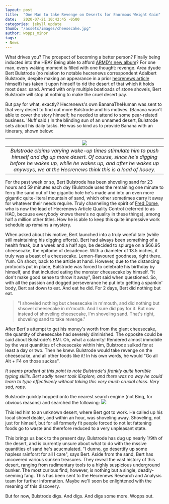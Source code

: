 ```yaml
---
layout: post
title:  "One Man to take Revenge on Deserts for Enormous Weight Gain"
date:   2020-07-21 10:42:45 -0500
categories: jekyll update
thumb: "/assets/images/cheesecake.jpg"
author: wopps_minor
tags:
- News
---
```

 
 What drives you? The prospect of becoming a better person? Finally being inducted into the HBA? Being able to afford [ARMD's new album](https://hecrenews.github.io/jekyll/update/2020/06/03/music-group-recieves-backlash-on-song-delay.html)? For one man, every waking moment is filled with one thought: revenge. Area dyude Bert Bulstrode (no relation to notable hecrenews correspondent Adalbert Bulstrode, despite making an appearance in a prior [hecrenews article](https://hecrenews.github.io/jekyll/update/2020/05/24/local-sports-team-loses-faith-in-humanity-after-name-selection-competition.html) himself) has taken it upon himself to rid the desert of that which it holds most dear: sand. Armed with only multiple boatloads of stone shovels, Bert Bulstrode will stop at nothing to make the cruel desert pay.
 
 But pay for what, exactly? Hecrenews's own BananaTheHuman was sent to that very desert to find out more Bulstrode and his motives. (Banana wasn't able to cover the story himself; he needed to attend to some pear-related business. 'Nuff said.) In the blinding sun of an unnamed desert, Bulstrode sets about his daily tasks. He was so kind as to provide Banana with an itinerary, shown below: 
 
 | ![](https://hecrenews.github.io/assets/images/bert_bulstrode_schedule.JPG)  |
|:-:|
| *Bulstrode claims varying wake-up times stimulate him to push himself and dig up more desert. Of course, since he's digging before he wakes up, while he wakes up, and after he wakes up anyways, we at the Hecrenews think this is a load of hooey.*  |

For the past week or so, Bert Bulstrode has been shoveling sand for 23 hours and 59 minutes each day (Bulstrode uses the remaining one minute to ferry the sand out of the gigantic hole he's made and into an even more gigantic quite-literal mountain of sand, which other sometimes carry it away for whatever their needs require. Truly channeling the spirit of [Fred Dome](https://hecrenews.github.io/jekyll/update/2020/05/20/man-takes-initiative-during-social-distancing-ends-up-with-every-job.html), who is now the lead of Hecrenews Article Quality Control (referred to as HAC, because everybody knows there's no quality in these things), among half a million other titles. How he is able to keep this quite impressive work schedule up remains a mystery.

When asked about his motive, Bert launched into a truly woeful tale (while still maintaining his digging efforts). Bert had always been something of a health freak, but a week and a half ago, be decided to splurge on a $66.95 cheesecake, the epitome of decadence. With a diameter of 13.5 inches, it truly was a beast of a cheesecake. Lemon-flavoured goodness, right there. Yum. Oh shoot, back to the article at hand. However, due to the distancing protocols put in place, Bulstrode was forced to celebrate his birthday by himself, and that included eating the monster cheesecake by himself. "It don't make good sense to throw it away", Bert said when questioned. So, with all the passion and dogged perseverance he put into getting a spankin' body, Bert sat down to eat. And eat he did. For 2 days, Bert did nothing but eat. 

> "I shoveled nothing but cheesecake in m'mouth, and did nothing but shsovel cheesecake in m'mouth. And I sure did pay for it. But now instead of shoveling cheesecake, I'm shoveling sand. That's right, shoveling sand to take revenge."

After Bert's attempt to get his money's worth from the giant cheesecake, the quantity of cheesecake had severely diminished. The opposite could be said about Bulstrode's BMI. Oh, what a calamity! Rendered almost immobile by the vast quantities of cheesecake within him, Bulstrode sulked for at least a day or two. Then he knew. Bulstrode would take revenge on the cheesecake, and all other foods like it! In his own words, he would "Go all Alt + F4 on those suckas".

*It seems prudent at this point to note Bulstrode's frankly quite horrible typing skills. Bert sadly never took iExplore, and there was no way he could learn to type effectiveely without taking this very much crucial class. Very sad, rops.*

Bulstrode quickly hopped onto the nearest search engine (not Bing, for obvious reasons) and searched the following:
![](https://hecrenews.github.io/assets/images/bert_bulstrode_search.jpeg)

This led him to an unknown desert, where Bert got to work. He called up his local shovel dealer, and within an hour, was shoveling away. Shoveling, not just for himself, but for all formerly fit people forced to not let fattening foods go to waste and therefore reduced to a very unpleasant state.

This brings us back to the present day. Bulstrode has dug up nearly 1/9th of the desert, and is currently unsure about what to do with the mssive quantities of sand he's acucmulated. "I dunno, go desertify up some hapless rainforst for all I care", says Bert. Aside from the sand, Bert has uncovered various sunken treasures. They reveal the vast history of this desert, ranging from rudimentary tools to a highly suspicious underground bunker. The most curious find, however, is nothing but a single, deadly-seeming fang. This has been sent to the Hecrenews Research and Analysis team for further information. Maybe we'll soon be enlightened with the meaning of this discovery.

But for now, Bulstrode digs. And digs. And digs some more. Wopps out.

